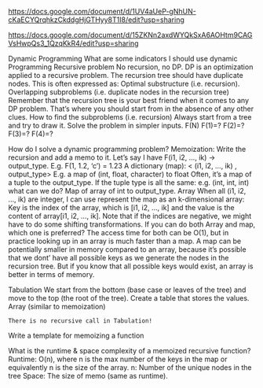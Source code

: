 https://docs.google.com/document/d/1UV4aUeP-gNhUN-cKaECYQrqhkzCkddgHjGTHyy8T1I8/edit?usp=sharing

https://docs.google.com/document/d/15ZKNn2axdWYQkSxA6AOHtm9CAGVsHwpQs3_1QzqKkR4/edit?usp=sharing

Dynamic Programming
What are some indicators I should use dynamic Programming
Recursive problem
No recursion, no DP.
DP is an optimization applied to a recursive problem.
The recursion tree should have duplicate nodes.
This is often expressed as:
Optimal substructure (i.e. recursion).
Overlapping subproblems (i.e. duplicate nodes in the recursion tree)
Remember that the recursion tree is your best friend when it comes to any
DP problem. That’s where you should start from in the absence of any other clues.
How to find the subproblems (i.e. recursion)
Always start from a tree and try to draw it.
Solve the problem in simpler inputs.
F(N)
F(1)=?
F(2)=?
F(3)=?
F(4)=?

How do I solve a dynamic programming problem?
Memoization:
Write the recursion and add a memo to it. Let’s say I have
F(i1, i2, …, ik) -> output_type. E.g. F(1, 1.2, ‘c’) = 1.23
A dictionary (map): < (i1, i2, …, ik) , output_type>
E.g. a map of (int, float, character) to float
Often, it’s a map of a tuple to the output_type.
If the tuple type is all the same: e.g. (int, int, int) what can we do?
Map of array of int to output_type.
Array
When all (i1, i2, …, ik) are integer, I can use represent the map as an k-dimensional array:
Key is the index of the array, which is [i1, i2, …, ik] and the value is the content of array[i1, i2, …, ik].
Note that if the indices are negative, we might have to do some shifting transformations.
If you can do both Array and map, which one is preferred?
The access time for both can be O(1), but in practice looking up in an array is much faster than a map.
A map can be potentially smaller in memory compared to an array, because it’s possible that we dont’ have all possible keys as we generate the nodes in the recursion tree. But if you know that all possible keys would exist, an array is better in terms of memory.

Tabulation
We start from the bottom (base case or leaves of the tree) and move to the top (the root of the tree).
Create a table that stores the values.
Array (similar to memoization)

    There is no recursive call in Tabulation!

Write a template for memoizing a function

What is the runtime & space complexity of a memoized recursive function?
Runtime: O(n), where n is the max number of the keys in the map or equivalently n is the size of the array.
n: Number of the unique nodes in the tree
Space:
The size of memo (same as runtime).
